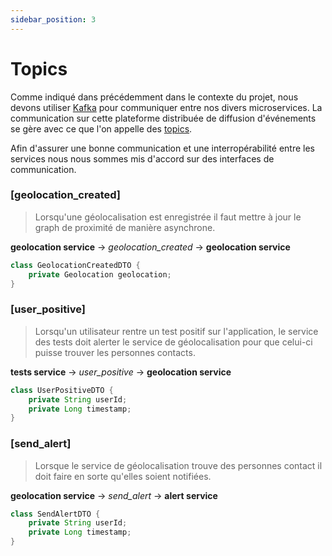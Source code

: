 ```yaml
---
sidebar_position: 3
---
```


# Topics

Comme indiqué dans précédemment dans le contexte du projet, nous devons utiliser [Kafka](https://kafka.apache.org/intro) pour communiquer entre nos divers microservices. La communication sur cette plateforme distribuée de diffusion d'événements se gère avec ce que l'on appelle des [topics](https://kafka.apache.org/intro#intro_concepts_and_terms).

Afin d'assurer une bonne communication et une interropérabilité entre les services nous nous sommes mis d'accord sur des interfaces de communication.

### [geolocation_created]
> Lorsqu'une géolocalisation est enregistrée il faut mettre à jour le graph de proximité de manière asynchrone.

**geolocation service** -> *geolocation_created* -> **geolocation service**

```java
class GeolocationCreatedDTO {
    private Geolocation geolocation;
}
```

### [user_positive]
> Lorsqu'un utilisateur rentre un test positif sur l'application, le service des tests doit alerter le service de géolocalisation pour que celui-ci puisse trouver les personnes contacts.

**tests service** -> *user_positive* -> **geolocation service**

```java
class UserPositiveDTO {
    private String userId;
    private Long timestamp;
}
```

### [send_alert]
> Lorsque le service de géolocalisation trouve des personnes contact il doit faire en sorte qu'elles soient notifiées.

**geolocation service** -> *send_alert* -> **alert service**

```java
class SendAlertDTO {
    private String userId;
    private Long timestamp;
}
```
